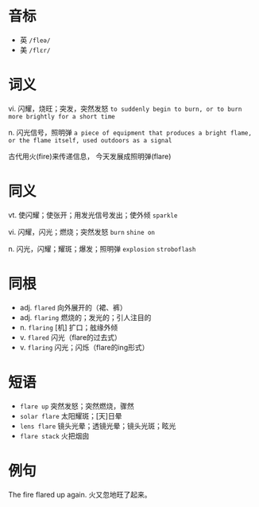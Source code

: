 # 音标

- 英 `/fleə/`
- 美 `/flɛr/`

# 词义

vi. 闪耀，烧旺；突发，突然发怒
`to suddenly begin to burn, or to burn more brightly for a short time`

n. 闪光信号，照明弹
`a piece of equipment that produces a bright flame, or the flame itself, used outdoors as a signal`



古代用火(fire)来传递信息， 今天发展成照明弹(flare)

# 同义

vt. 使闪耀；使张开；用发光信号发出；使外倾
`sparkle`

vi. 闪耀，闪光；燃烧；突然发怒
`burn` `shine on`

n. 闪光，闪耀；耀斑；爆发；照明弹
`explosion` `stroboflash`

# 同根

- adj. `flared` 向外展开的（裙、裤）
- adj. `flaring` 燃烧的；发光的；引人注目的
- n. `flaring` [机] 扩口；舷缘外倾
- v. `flared` 闪光（flare的过去式）
- v. `flaring` 闪光；闪烁（flare的ing形式）

# 短语

- `flare up` 突然发怒；突然燃烧，骤然
- `solar flare` 太阳耀斑；[天]日晕
- `lens flare` 镜头光晕；透镜光晕；镜头光斑；眩光
- `flare stack` 火把烟囱

# 例句

The fire flared up again.
火又忽地旺了起来。


